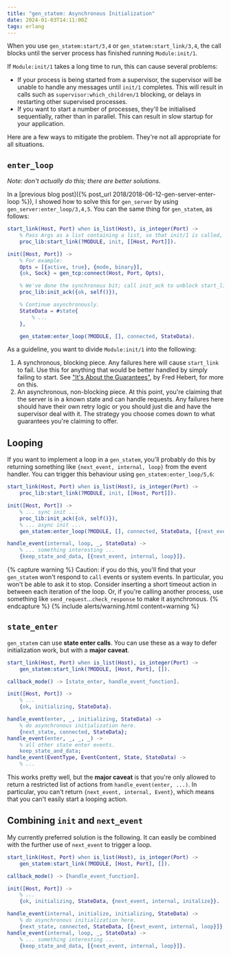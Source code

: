 ```yaml
---
title: "gen_statem: Asynchronous Initialization"
date: 2024-01-03T14:11:00Z
tags: erlang
---
```


When you use `gen_statem:start/3,4` or `gen_statem:start_link/3,4`, the call blocks until the server process has finished running `Module:init/1`.

If `Module:init/1` takes a long time to run, this can cause several problems:

- If your process is being started from a supervisor, the supervisor will be unable to handle any messages until
  `init/1` completes. This will result in calls such as `supervisor:which_children/1` blocking, or delays in restarting
  other supervised processes.
- If you want to start a number of processes, they'll be initialised sequentially, rather than in parallel. This can
  result in slow startup for your application.

Here are a few ways to mitigate the problem. They're not all appropriate for all situations.

## `enter_loop`

_Note: don't actually do this; there are better solutions._

In a [previous blog post]({% post_url 2018/2018-06-12-gen-server-enter-loop %}), I showed how to solve this for
`gen_server` by using `gen_server:enter_loop/3,4,5`. You can the same thing for `gen_statem`, as follows:

```erlang
start_link(Host, Port) when is_list(Host), is_integer(Port) ->
    % Pass Args as a list containing a list, so that init/1 is called, for compatibility with the behaviour.
    proc_lib:start_link(?MODULE, init, [[Host, Port]]).

init([Host, Port]) ->
    % For example:
    Opts = [{active, true}, {mode, binary}],
    {ok, Sock} = gen_tcp:connect(Host, Port, Opts),

    % We've done the synchronous bit; call init_ack to unblock start_link.
    proc_lib:init_ack({ok, self()}),

    % Continue asynchronously.
    StateData = #state{
        % ...
    },

    gen_statem:enter_loop(?MODULE, [], connected, StateData).
```

As a guideline, you want to divide `Module:init/1` into the following:

1. A synchronous, blocking piece. Any failures here will cause `start_link` to fail. Use this for anything that would be
   better handled by simply failing to start.
   See ["It's About the Guarantees"](https://ferd.ca/it-s-about-the-guarantees.html), by Fred Hebert, for more on this.
2. An asynchronous, non-blocking piece. At this point, you're claiming that the server is in a known state and can
   handle requests. Any failures here should have their own retry logic or you should just die and have the supervisor
   deal with it. The strategy you choose comes down to what guarantees you're claiming to offer.

## Looping

If you want to implement a loop in a `gen_statem`, you'll probably do this by returning something like `{next_event, internal, loop}` from the event handler. You can trigger this behaviour using `gen_statem:enter_loop/5,6`:

```erlang
start_link(Host, Port) when is_list(Host), is_integer(Port) ->
    proc_lib:start_link(?MODULE, init, [[Host, Port]]).

init([Host, Port]) ->
    % ... sync init ...
    proc_lib:init_ack({ok, self()}),
    % ... async init ...
    gen_statem:enter_loop(?MODULE, [], connected, StateData, [{next_event, internal, loop}]).

handle_event(internal, loop, _, StateData) ->
    % ... something interesting ...
    {keep_state_and_data, [{next_event, internal, loop}]}.
```

{% capture warning %}
Caution: if you do this, you'll find that your `gen_statem` won't respond to `call` events or system events. In
particular, you won't be able to ask it to stop. Consider inserting a short timeout action in between each iteration of
the loop. Or, if you're calling another process, use something like `send_request`...`check_response` to make it
asynchronous.
{% endcapture %}
{% include alerts/warning.html content=warning %}

## `state_enter`

`gen_statem` can use **state enter calls**. You can use these as a way to defer initialization work, but with a **major caveat**.

```erlang
start_link(Host, Port) when is_list(Host), is_integer(Port) ->
    gen_statem:start_link(?MODULE, [Host, Port], []).

callback_mode() -> [state_enter, handle_event_function].

init([Host, Port]) ->
    % ...
    {ok, initializing, StateData}.

handle_event(enter, _, initializing, StateData) ->
    % do asynchronous initialization here.
    {next_state, connected, StateData};
handle_event(enter, _, _, _) ->
    % all other state enter events.
    keep_state_and_data;
handle_event(EventType, EventContent, State, StateData) ->
    % ...
```

This works pretty well, but the **major caveat** is that you're only allowed to return a restricted list of actions from
`handle_event(enter, ...)`. In particular, you can't return `{next_event, internal, Event}`, which means that you can't
easily start a looping action.

## Combining `init` and `next_event`

My currently preferred solution is the following. It can easily be combined with the further use of `next_event` to
trigger a loop.

```erlang
start_link(Host, Port) when is_list(Host), is_integer(Port) ->
    gen_statem:start_link(?MODULE, [Host, Port], []).

callback_mode() -> [handle_event_function].

init([Host, Port]) ->
    % ...
    {ok, initializing, StateData, {next_event, internal, initalize}}.

handle_event(internal, initialize, initializing, StateData) ->
    % do asynchronous initialization here.
    {next_state, connected, StateData, [{next_event, internal, loop}]};
handle_event(internal, loop, _, StateData) ->
    % ... something interesting ...
    {keep_state_and_data, [{next_event, internal, loop}]}.
```
